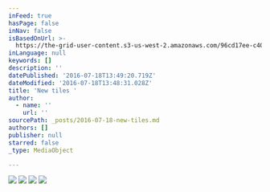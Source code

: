 ```yaml
---
inFeed: true
hasPage: false
inNav: false
isBasedOnUrl: >-
  https://the-grid-user-content.s3-us-west-2.amazonaws.com/96cd17ee-c406-4689-8e01-2bb4b046f0e8.jpg
inLanguage: null
keywords: []
description: ''
datePublished: '2016-07-18T13:49:20.719Z'
dateModified: '2016-07-18T13:48:31.028Z'
title: 'New tiles '
author:
  - name: ''
    url: ''
sourcePath: _posts/2016-07-18-new-tiles.md
authors: []
publisher: null
starred: false
_type: MediaObject

---
```

![](https://the-grid-user-content.s3-us-west-2.amazonaws.com/96cd17ee-c406-4689-8e01-2bb4b046f0e8.jpg)
![](https://the-grid-user-content.s3-us-west-2.amazonaws.com/3c45b7a9-63c9-49d1-9837-1275b4d82798.jpg)
![](https://the-grid-user-content.s3-us-west-2.amazonaws.com/079ab900-ad99-4319-82f7-f6e6dbd4b989.jpg)
![](https://the-grid-user-content.s3-us-west-2.amazonaws.com/836018d1-38b5-4b34-97fd-c6f39e1702cc.jpg)